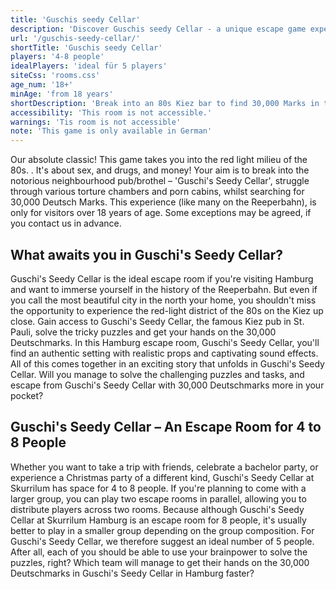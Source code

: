```yaml
---
title: 'Guschis seedy Cellar'
description: 'Discover Guschis seedy Cellar - a unique escape game experience in Hamburg St. Pauli. Book your adventure at Skurrilum now!'
url: '/guschis-seedy-cellar/'
shortTitle: 'Guschis seedy Cellar'
players: '4-8 people'
idealPlayers: 'ideal für 5 players'
siteCss: 'rooms.css'
age_num: '18+'
minAge: 'from 18 years'
shortDescription: 'Break into an 80s Kiez bar to find 30,000 Marks in this adults-only adventure.'
accessibility: 'This room is not accessible.'
warnings: 'Tis room is not accessible'
note: 'This game is only available in German'
---
```


Our absolute classic! This game takes you into the red light milieu of the 80s. . It's about sex, and drugs, and money! Your aim is to break into the notorious neighbourhood pub/brothel – 'Guschi's Seedy Cellar', struggle through various torture chambers and porn cabins, whilst searching for 30,000 Deutsch Marks. This experience (like many on the Reeperbahn), is only for visitors over 18 years of age. Some exceptions may be agreed, if you contact us in advance.

## What awaits you in Guschi's Seedy Cellar?

Guschi's Seedy Cellar is the ideal escape room if you're visiting Hamburg and want to immerse yourself in the history of the Reeperbahn. But even if you call the most beautiful city in the north your home, you shouldn't miss the opportunity to experience the red-light district of the 80s on the Kiez up close. Gain access to Guschi's Seedy Cellar, the famous Kiez pub in St. Pauli, solve the tricky puzzles and get your hands on the 30,000 Deutschmarks. In this Hamburg escape room, Guschi's Seedy Cellar, you'll find an authentic setting with realistic props and captivating sound effects. All of this comes together in an exciting story that unfolds in Guschi's Seedy Cellar. Will you manage to solve the challenging puzzles and tasks, and escape from Guschi's Seedy Cellar with 30,000 Deutschmarks more in your pocket?

## Guschi's Seedy Cellar – An Escape Room for 4 to 8 People

Whether you want to take a trip with friends, celebrate a bachelor party, or experience a Christmas party of a different kind, Guschi's Seedy Cellar at Skurrilum has space for 4 to 8 people. If you're planning to come with a larger group, you can play two escape rooms in parallel, allowing you to distribute players across two rooms. Because although Guschi's Seedy Cellar at Skurrilum Hamburg is an escape room for 8 people, it's usually better to play in a smaller group depending on the group composition. For Guschi's Seedy Cellar, we therefore suggest an ideal number of 5 people. After all, each of you should be able to use your brainpower to solve the puzzles, right? Which team will manage to get their hands on the 30,000 Deutschmarks in Guschi's Seedy Cellar in Hamburg faster?
